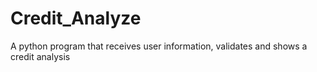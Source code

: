 # Credit_Analyze
A python program that receives user information, validates and shows a credit analysis
